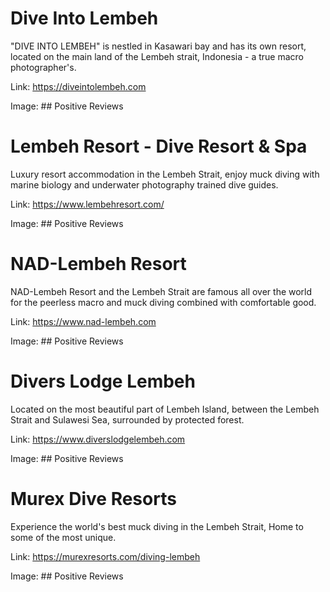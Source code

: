 # Dive Into Lembeh

"DIVE INTO LEMBEH" is nestled in Kasawari bay and has its own resort, located on the main land of the Lembeh strait, Indonesia - a true macro photographer's.

Link: https://diveintolembeh.com

Image: ## Positive Reviews

# Lembeh Resort - Dive Resort & Spa

Luxury resort accommodation in the Lembeh Strait, enjoy muck diving with marine biology and underwater photography trained dive guides.

Link: https://www.lembehresort.com/

Image: ## Positive Reviews

# NAD-Lembeh Resort

NAD-Lembeh Resort and the Lembeh Strait are famous all over the world for the peerless macro and muck diving combined with comfortable good.

Link: https://www.nad-lembeh.com

Image: ## Positive Reviews

# Divers Lodge Lembeh

Located on the most beautiful part of Lembeh Island, between the Lembeh Strait and Sulawesi Sea, surrounded by protected forest.

Link: https://www.diverslodgelembeh.com

Image: ## Positive Reviews

# Murex Dive Resorts

Experience the world's best muck diving in the Lembeh Strait, Home to some of the most unique.

Link: https://murexresorts.com/diving-lembeh

Image: ## Positive Reviews

